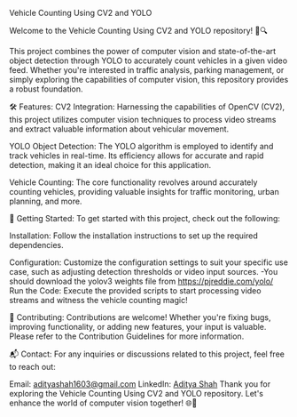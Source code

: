 Vehicle Counting Using CV2 and YOLO


Welcome to the Vehicle Counting Using CV2 and YOLO repository! 🚗🔍

This project combines the power of computer vision and state-of-the-art object detection through YOLO to accurately count vehicles in a given video feed. Whether you're interested in traffic analysis, parking management, or simply exploring the capabilities of computer vision, this repository provides a robust foundation.

🛠️ Features:
CV2 Integration: Harnessing the capabilities of OpenCV (CV2), this project utilizes computer vision techniques to process video streams and extract valuable information about vehicular movement.

YOLO Object Detection: The YOLO algorithm is employed to identify and track vehicles in real-time. Its efficiency allows for accurate and rapid detection, making it an ideal choice for this application.

Vehicle Counting: The core functionality revolves around accurately counting vehicles, providing valuable insights for traffic monitoring, urban planning, and more.

🚀 Getting Started:
To get started with this project, check out the following:

Installation: Follow the installation instructions to set up the required dependencies.

Configuration: Customize the configuration settings to suit your specific use case, such as adjusting detection thresholds or video input sources.
-You should download the yolov3 weights file from https://pjreddie.com/yolo/
Run the Code: Execute the provided scripts to start processing video streams and witness the vehicle counting magic!


🤝 Contributing:
Contributions are welcome! Whether you're fixing bugs, improving functionality, or adding new features, your input is valuable. Please refer to the Contribution Guidelines for more information.

📬 Contact:
For any inquiries or discussions related to this project, feel free to reach out:

Email: adityashah1603@gmail.com
LinkedIn: [Aditya Shah](https://www.linkedin.com/in/aditya-shah-b51754235/)
Thank you for exploring the Vehicle Counting Using CV2 and YOLO repository. Let's enhance the world of computer vision together! 🌐🚀
